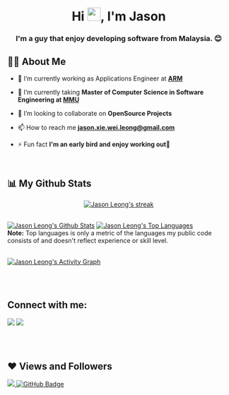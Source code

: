 [comment]: <> (<a href="#"><img width="100%" height="auto" src="https://i.imgur.com/iXuL1HG.png" height="175px"/></a>)
<!-- Reference: https://github.com/SubhamRaoniar28/SubhamRaoniar28 -->

<h1 align="center">Hi <img src="https://raw.githubusercontent.com/MartinHeinz/MartinHeinz/master/wave.gif" width="30px">, I'm Jason</h1>
<h3 align="center">I'm a guy that enjoy developing software from Malaysia. 😊</h3>


## 🙋‍♂️ About Me

- 🔭 I’m currently working as Applications Engineer at **[ARM](https://www.arm.com/)**

- 🌱 I’m currently taking **Master of Computer Science in Software Engineering at [MMU](https://www.mmu.edu.my/)**

- 👯 I’m looking to collaborate on **OpenSource Projects**

- 📫 How to reach me **jason.xie.wei.leong@gmail.com**

- ⚡ Fun fact **I'm an early bird and enjoy working out💪**
  
<!-- 
## 🚀 Languages and Tools:

<p align="left"> 
    <a href="https://www.java.com" target="_blank"> <img src="https://img.icons8.com/color/48/000000/java-coffee-cup-logo.png"/> </a>
    <a href="https://reactjs.org/" target="_blank"> <img src="https://img.icons8.com/color/48/000000/react-native.png"/> </a>
    <a href="https://spring.io/projects/spring-boot" target="_blank"> <img src="https://img.icons8.com/color/48/000000/spring-logo.png"/> </a> 
    <a href="https://developer.mozilla.org/en-US/docs/Web/JavaScript" target="_blank"> <img src="https://img.icons8.com/color/48/000000/javascript.png"/> </a> 
    <a href="https://www.w3.org/html/" target="_blank"> <img src="https://img.icons8.com/color/48/000000/html-5.png"/> </a> 
    <a href="https://www.w3schools.com/css/" target="_blank"> <img src="https://img.icons8.com/color/48/000000/css3.png"/> </a> 
    <a href="https://getbootstrap.com" target="_blank"> <img src="https://img.icons8.com/color/48/000000/bootstrap.png"/> </a> 
    <a href="https://www.python.org" target="_blank"> <img src="https://img.icons8.com/color/48/000000/python.png"/> </a> 
    <a style="padding-right:8px;" href="https://nodejs.org" target="_blank"> <img src="https://img.icons8.com/color/48/000000/nodejs.png"/> </a> 
    <a style="padding-right:8px;" href="https://www.mysql.com/" target="_blank"> <img src="https://img.icons8.com/fluent/50/000000/mysql-logo.png"/> </a>
    <a href="https://www.mongodb.com/" target="_blank"> <img src="https://raw.githubusercontent.com/devicons/devicon/master/icons/mongodb/mongodb-original-wordmark.svg" alt="mongodb" width="48" height="48"/> </a> 
    <a href="https://firebase.google.com/" target="_blank"> <img src="https://img.icons8.com/color/48/000000/firebase.png"/> </a> 
    <a href="https://postman.com" target="_blank"> <img src="https://www.vectorlogo.zone/logos/getpostman/getpostman-icon.svg" alt="postman" width="45" height="45"/> </a>   
    <a href="https://git-scm.com/" target="_blank"> <img src="https://img.icons8.com/color/48/000000/git.png"/> </a> 
    <a href="https://www.jenkins.io" target="_blank"> <img src="https://www.vectorlogo.zone/logos/jenkins/jenkins-icon.svg" alt="jenkins" width="48" height="48"/> </a> 
    <a href="https://redux.js.org" target="_blank"> <img src="https://img.icons8.com/color/48/000000/redux.png"/> </a>
    <a href="https://expressjs.com" target="_blank"> <img src="https://raw.githubusercontent.com/devicons/devicon/master/icons/express/express-original-wordmark.svg" alt="express" width="40" height="40"/> </a>
</p>
-->
<!-- [![React Badge](https://img.shields.io/badge/-React-61DBFB?style=for-the-badge&labelColor=black&logo=react&logoColor=61DBFB)](#)  [![Javascript Badge](https://img.shields.io/badge/-Javascript-F0DB4F?style=for-the-badge&labelColor=black&logo=javascript&logoColor=F0DB4F)](#) [![Typescript Badge](https://img.shields.io/badge/-Typescript-007acc?style=for-the-badge&labelColor=black&logo=typescript&logoColor=007acc)](#) [![Nodejs Badge](https://img.shields.io/badge/-Nodejs-3C873A?style=for-the-badge&labelColor=black&logo=node.js&logoColor=3C873A)](#) [![GraphQL Badge](https://img.shields.io/badge/-GraphQl-e535ab?style=for-the-badge&labelColor=black&logo=node.js&logoColor=e535ab)](#) -->
<br/>

## 📊 My Github Stats
<p align="center">
    <a href="https://github.com/jxwleong/github-readme-streak-stats">
        <img title="🔥 Get streak stats for your profile at git.io/streak-stats" alt="Jason Leong's streak" src="https://github-readme-streak-stats.herokuapp.com/?user=jxwleong&theme=black-ice&hide_border=true&stroke=0000&background=060A0CD0"/>
    </a>
</p>



  <br/>
    <a href="https://github.com/jxwleong/github-readme-stats"><img alt="Jason Leong's Github Stats" src="https://github-readme-stats.vercel.app/api?username=jxwleong&show_icons=true&count_private=true&theme=react&hide_border=true&bg_color=0D1117" /></a>
  <a href="https://github.com/jxwleong/github-readme-stats"><img alt="Jason Leong's Top Languages" src="https://github-readme-stats.vercel.app/api/top-langs/?username=jxwleong&langs_count=8&count_private=true&layout=compact&theme=react&hide_border=true&bg_color=0D1117" /></a>
  <br/>
  <b>Note:</b> Top languages is only a metric of the languages my public code consists of and doesn't reflect experience or skill level.


<br/>
<br/>

<a href="https://github.com/jxwleong/github-readme-activity-graph"><img alt="Jason Leong's Activity Graph" src="https://github-readme-activity-graph.vercel.app/graph?username=jxwleong&bg_color=0D1117&color=5BCDEC&line=5BCDEC&point=FFFFFF&hide_border=true" /></a>

<br/>
<br/>

## Connect with me:
<p align="left">

<a href = "https://www.linkedin.com/in/jlxw/"><img src="https://img.icons8.com/fluent/48/000000/linkedin.png"/></a>
<a href = "https://www.youtube.com/channel/UCHTk9ofJAQW3ep9ddasmcxw"><img src="https://img.icons8.com/color/48/000000/youtube-play.png"/></a>
<!-- <a href = "https://twitter.com/subhamraoniar"><img src="https://img.icons8.com/fluent/48/000000/twitter.png"/></a>
<a href = "https://www.instagram.com/subhamraoniar/"><img src="https://img.icons8.com/fluent/48/000000/instagram-new.png"/></a> -->

</p>  

<br/>
<br/>

## ❤ Views and Followers
<a href="https://github.com/jxwleong/github-profile-views-counter">
    <img src="https://komarev.com/ghpvc/?username=jxwleong">
</a>
<a href="https://github.com/jxwleong?tab=followers"><img src="https://img.shields.io/github/followers/jxwleong?label=Followers&style=social" alt="GitHub Badge"></a>
